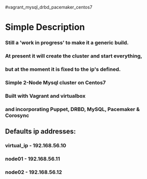 #vagrant_mysql_drbd_pacemaker_centos7

# Simple Description

### Still a 'work in progress' to make it a generic build.
### At present it will create the cluster and start everything,
### but at the moment it is fixed to the ip's defined.  



### Simple 2-Node Mysql cluster on Centos7
### Built with Vagrant and virtualbox
### and incorporating Puppet, DRBD, MySQL, Pacemaker & Corosync  



## Defaults ip addresses:  
###   virtual_ip - 192.168.56.10
###   node01     - 192.168.56.11
###   node02     - 192.168.56.12
